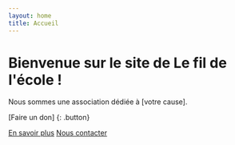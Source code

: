 ```yaml
---
layout: home
title: Accueil
---
```

# Bienvenue sur le site de Le fil de l'école !
Nous sommes une association dédiée à [votre cause].

[Faire un don] {: .button}

[En savoir plus](/about)   [Nous contacter](/contact)
